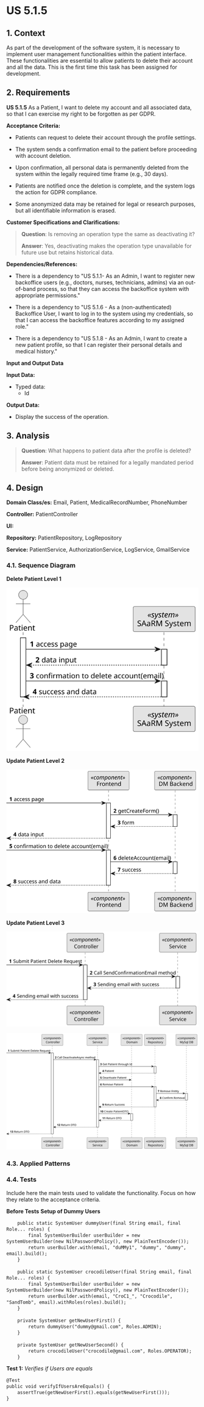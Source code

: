 # US 5.1.5


## 1. Context

As part of the development of the software system, it is necessary to implement user management functionalities within the patient interface. These functionalities are essential to allow patients to delete their account and all the data. 
This is the first time this task has been assigned for development.

## 2. Requirements

**US 5.1.5** As a Patient, I want to delete my account and all associated data, so that I can exercise my right to be forgotten as per GDPR.

**Acceptance Criteria:** 

- Patients can request to delete their account through the profile settings.

- The system sends a confirmation email to the patient before proceeding with account deletion.

- Upon confirmation, all personal data is permanently deleted from the system within the legally
required time frame (e.g., 30 days).

- Patients are notified once the deletion is complete, and the system logs the action for GDPR
compliance.

- Some anonymized data may be retained for legal or research purposes, but all identifiable
information is erased.

**Customer Specifications and Clarifications:**

>**Question**: Is removing an operation type the same as deactivating it?
>
> **Answer**: Yes, deactivating makes the operation type unavailable for future use but retains historical data.


**Dependencies/References:**

* There is a dependency to "US 5.1.1- As an Admin, I want to register new backoffice users (e.g., doctors, nurses, technicians, admins) via an out-of-band process, so that they can access the
backoffice system with appropriate permissions."

* There is a dependency to "US 5.1.6 - As a (non-authenticated) Backoffice User, I want to log in to the system using my credentials, so that I can access the backoffice features according to my assigned role."

* There is a dependency to "US 5.1.8 - As an Admin, I want to create a new patient profile, so that I can register their personal details and medical history."


**Input and Output Data**

**Input Data:**

* Typed data:
    * Id



**Output Data:**
* Display the success of the operation.

## 3. Analysis

>**Question**: What happens to patient data after the profile is deleted?
>
>**Answer**: Patient data must be retained for a legally mandated period before being anonymized or deleted.




[//]: # (### 3.1. Domain Model)

[//]: # (![sub domain model]&#40;us1000-sub-domain-model.svg&#41;)

## 4. Design

**Domain Class/es:** Email, Patient, MedicalRecordNumber, PhoneNumber

**Controller:** PatientController

**UI:**

**Repository:**	PatientRepository, LogRepository

**Service:** PatientService, AuthorizationService, LogService, GmailService



### 4.1. Sequence Diagram

**Delete Patient Level 1**

![Delete Patient](sequence-diagram-1.svg "Delete Patient")


**Update Patient Level 2**

![Delete Patient](sequence-diagram-2.svg "Delete Patient")

**Update Patient Level 3**

![Sequence Diagram Level 3](sequence-diagram-3-mail.svg "Email Delete Confirmation Patient Profile")

![Sequence Diagram Level 3](sequence-diagram-3.svg "Delete Patient Profile")

[//]: # (![Delete Patient]&#40;sequence-diagram-4.svg "Delete Patient"&#41;)

[//]: # ()
[//]: # ()
[//]: # (### 4.2. Class Diagram)

[//]: # ()
[//]: # (![a class diagram]&#40;us1000-class-diagram.svg "A Class Diagram"&#41;)

### 4.3. Applied Patterns

### 4.4. Tests

Include here the main tests used to validate the functionality. Focus on how they relate to the acceptance criteria.



**Before Tests** **Setup of Dummy Users**

```
    public static SystemUser dummyUser(final String email, final Role... roles) {
        final SystemUserBuilder userBuilder = new SystemUserBuilder(new NilPasswordPolicy(), new PlainTextEncoder());
        return userBuilder.with(email, "duMMy1", "dummy", "dummy", email).build();
    }

    public static SystemUser crocodileUser(final String email, final Role... roles) {
        final SystemUserBuilder userBuilder = new SystemUserBuilder(new NilPasswordPolicy(), new PlainTextEncoder());
        return userBuilder.with(email, "CroC1_", "Crocodile", "SandTomb", email).withRoles(roles).build();
    }

    private SystemUser getNewUserFirst() {
        return dummyUser("dummy@gmail.com", Roles.ADMIN);
    }

    private SystemUser getNewUserSecond() {
        return crocodileUser("crocodile@gmail.com", Roles.OPERATOR);
    }

```

**Test 1:** *Verifies if Users are equals*


```
@Test
public void verifyIfUsersAreEquals() {
    assertTrue(getNewUserFirst().equals(getNewUserFirst()));
}
````


[//]: # (## 5. Implementation)

[//]: # ()
[//]: # ()
[//]: # (### Methods in the ListUsersController)

[//]: # (* **Iterable<SystemUser> filteredUsersOfBackOffice&#40;&#41;**  this method filters to list all backoffice users)

[//]: # ()
[//]: # ()
[//]: # (## 6. Integration/Demonstration)

[//]: # ()


[//]: # (## 7. Observations)

[//]: # ()
[//]: # (*This section should be used to include any content that does not fit any of the previous sections.*)

[//]: # ()
[//]: # (*The team should present here, for instance, a critical perspective on the developed work including the analysis of alternative solutions or related works*)

[//]: # ()
[//]: # (*The team should include in this section statements/references regarding third party works that were used in the development this work.*)